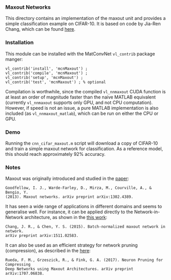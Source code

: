 ### Maxout Networks

This directory contains an implementation of the maxout unit and provides 
a simple classification example on CIFAR-10.  It is based on code by 
Jia-Ren Chang, which can be found 
[here](https://github.com/JiaRenChang/Batch_Normalized_Maxout_NIN).

### Installation

This module can be installed with the MatConvNet `vl_contrib` package manger:

```
vl_contrib('install', 'mcnMaxout') ;
vl_contrib('compile', 'mcnMaxout') ;
vl_contrib('setup', 'mcnMaxout') ;
vl_contrib('test', 'mcnMaxout') ; % optional
```

Compilation is worthwhile, since the compiled `vl_nnmaxout` CUDA function is at least an order of magnitude faster than the naive MATLAB equivalent (currently `vl_nnmaxout` supports only GPU, and not CPU computation).  However, if speed is not an issue, a pure MATLAB implementation is also included (as `vl_nnmaxout_matlab`), which can be run on either the CPU or GPU.   

### Demo

Running the `cnn_cifar_maxout.m` script will download a copy of CIFAR-10 and train a simple maxout network for classification.  As a reference model, this should reach approximately 92% accuracy.

### Notes

Maxout was originally introduced and studied in the [paper](https://arxiv.org/pdf/1302.4389.pdf):

  `Goodfellow, I. J., Warde-Farley, D., Mirza, M., Courville, A., & Bengio, Y.`         
  `(2013). Maxout networks. arXiv preprint arXiv:1302.4389.`

It has seen a wide range of applications in different domains and seems to generalise well.  For instance, it can be applied directly to the Network-in-Network architecture, as shown 
in the [this work](https://arxiv.org/abs/1511.02583):

  `Chang, J. R., & Chen, Y. S. (2015). Batch-normalized maxout network in network.`   
  `arXiv preprint arXiv:1511.02583.`

It can also be used as an efficient strategy for network pruning (compression), as described
in the [here](https://arxiv.org/pdf/1707.06838.pdf):

`Rueda, F. M., Grzeszick, R., & Fink, G. A. (2017). Neuron Pruning for Compressing`   
`Deep Networks using Maxout Architectures. arXiv preprint arXiv:1707.06838.`
